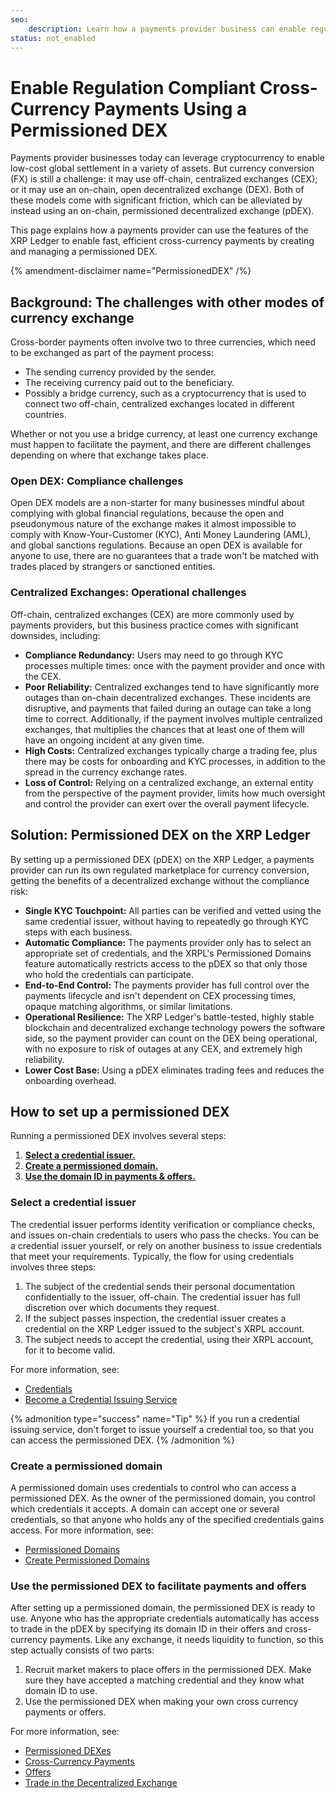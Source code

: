 ```yaml
---
seo:
    description: Learn how a payments provider business can enable regulation-compliant 24/7 cross-currency payments using a permissioned on-chain decentralized exchange (DEX).
status: not_enabled
---
```

# Enable Regulation Compliant Cross-Currency Payments Using a Permissioned DEX

Payments provider businesses today can leverage cryptocurrency to enable low-cost global settlement in a variety of assets. But currency conversion (FX) is still a challenge: it may use off-chain, centralized exchanges (CEX); or it may use an on-chain, open decentralized exchange (DEX). Both of these models come with significant friction, which can be alleviated by instead using an on-chain, permissioned decentralized exchange (pDEX).

This page explains how a payments provider can use the features of the XRP Ledger to enable fast, efficient cross-currency payments by creating and managing a permissioned DEX.

{% amendment-disclaimer name="PermissionedDEX" /%}

## Background: The challenges with other modes of currency exchange

Cross-border payments often involve two to three currencies, which need to be exchanged as part of the payment process: 

- The sending currency provided by the sender.
- The receiving currency paid out to the beneficiary.
- Possibly a bridge currency, such as a cryptocurrency that is used to connect two off-chain, centralized exchanges located in different countries. 

Whether or not you use a bridge currency, at least one currency exchange must happen to facilitate the payment, and there are different challenges depending on where that exchange takes place.

### Open DEX: Compliance challenges

Open DEX models are a non-starter for many businesses mindful about complying with global financial regulations, because the open and pseudonymous nature of the exchange makes it almost impossible to comply with Know-Your-Customer (KYC), Anti Money Laundering (AML), and global sanctions regulations. Because an open DEX is available for anyone to use, there are no guarantees that a trade won't be matched with trades placed by strangers or sanctioned entities.

### Centralized Exchanges: Operational challenges

Off-chain, centralized exchanges (CEX) are more commonly used by payments providers, but this business practice comes with significant downsides, including:

- **Compliance Redundancy:** Users may need to go through KYC processes multiple times: once with the payment provider and once with the CEX.
- **Poor Reliability:** Centralized exchanges tend to have significantly more outages than on-chain decentralized exchanges. These incidents are disruptive, and payments that failed during an outage can take a long time to correct. Additionally, if the payment involves multiple centralized exchanges, that multiplies the chances that at least one of them will have an ongoing incident at any given time.
- **High Costs:** Centralized exchanges typically charge a trading fee, plus there may be costs for onboarding and KYC processes, in addition to the spread in the currency exchange rates.
- **Loss of Control:** Relying on a centralized exchange, an external entity from the perspective of the payment provider, limits how much oversight and control the provider can exert over the overall payment lifecycle.


## Solution: Permissioned DEX on the XRP Ledger

By setting up a permissioned DEX (pDEX) on the XRP Ledger, a payments provider can run its own regulated marketplace for currency conversion, getting the benefits of a decentralized exchange without the compliance risk:

- **Single KYC Touchpoint:** All parties can be verified and vetted using the same credential issuer, without having to repeatedly go through KYC steps with each business.
- **Automatic Compliance:** The payments provider only has to select an appropriate set of credentials, and the XRPL's Permissioned Domains feature automatically restricts access to the pDEX so that only those who hold the credentials can participate.
- **End-to-End Control:** The payments provider has full control over the payments lifecycle and isn't dependent on CEX processing times, opaque matching algorithms, or similar limitations.
- **Operational Resilience:** The XRP Ledger's battle-tested, highly stable blockchain and decentralized exchange technology powers the software side, so the payment provider can count on the DEX being operational, with no exposure to risk of outages at any CEX, and extremely high reliability.
- **Lower Cost Base:** Using a pDEX eliminates trading fees and reduces the onboarding overhead.


## How to set up a permissioned DEX

Running a permissioned DEX involves several steps:

1. **[Select a credential issuer.](#select-a-credential-issuer)**
2. **[Create a permissioned domain.](#create-a-permissioned-domain)**
3. **[Use the domain ID in payments & offers.](#use-the-domain-id-in-payments-and-offers)**

### Select a credential issuer

The credential issuer performs identity verification or compliance checks, and issues on-chain credentials to users who pass the checks. You can be a credential issuer yourself, or rely on another business to issue credentials that meet your requirements. Typically, the flow for using credentials involves three steps:

1. The subject of the credential sends their personal documentation confidentially to the issuer, off-chain. The credential issuer has full discretion over which documents they request.
2. If the subject passes inspection, the credential issuer creates a credential on the XRP Ledger issued to the subject's XRPL account.
3. The subject needs to accept the credential, using their XRPL account, for it to become valid.

For more information, see:

- [Credentials](../../concepts/decentralized-storage/credentials.md)
- [Become a Credential Issuing Service](../../tutorials/python/build-apps/credential-issuing-service.md)

{% admonition type="success" name="Tip" %}
If you run a credential issuing service, don't forget to issue yourself a credential too, so that you can access the permissioned DEX.
{% /admonition %}

### Create a permissioned domain

A permissioned domain uses credentials to control who can access a permissioned DEX. As the owner of the permissioned domain, you control which credentials it accepts. A domain can accept one or several credentials, so that anyone who holds any of the specified credentials gains access. For more information, see:

- [Permissioned Domains](../../concepts/tokens/decentralized-exchange/permissioned-domains.md)
- [Create Permissioned Domains](../../tutorials/javascript/compliance/create-permissioned-domains.md)

### Use the permissioned DEX to facilitate payments and offers

After setting up a permissioned domain, the permissioned DEX is ready to use. Anyone who has the appropriate credentials automatically has access to trade in the pDEX by specifying its domain ID in their offers and cross-currency payments. Like any exchange, it needs liquidity to function, so this step actually consists of two parts:

1. Recruit market makers to place offers in the permissioned DEX. Make sure they have accepted a matching credential and they know what domain ID to use.
2. Use the permissioned DEX when making your own cross currency payments or offers.

For more information, see:

- [Permissioned DEXes](../../concepts/tokens/decentralized-exchange/permissioned-dexes.md)
- [Cross-Currency Payments](../../concepts/payment-types/cross-currency-payments.md)
- [Offers](../../concepts/tokens/decentralized-exchange/offers.md)
- [Trade in the Decentralized Exchange](../../tutorials/how-tos/use-tokens/trade-in-the-decentralized-exchange.md)
